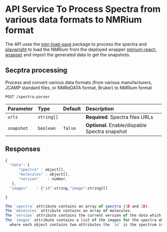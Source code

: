 # API Service To Process Spectra from various data formats to NMRium format


The API uses the [nmr-load-save](https://github.com/cheminfo/nmr-load-save) package to process the spectra and [playwright](https://playwright.dev/) to load the NMRium from the deployed wrapper [nmrium-react-wrapper](https://github.com/NFDI4Chem/nmrium-react-wrapper) and import the generated data to get the snapshots.
 
## Secptra processing 

Process and convert various data formats (from various manufacturers, JCAMP standard files, or NMReDATA format, Bruker) to NMRium format


```http
POST /spectra-parser
```

| Parameter | Type |Default| Description |
| :--- | :--- | :--- | :--- |
| `urls` | `string[]` || **Required**. Spectra files URLs   |
| `snapshot` | `boolean` |`false`| **Optional**. Enable/dispable Spectra snapshot     |

## Responses

```javascript
{
  "data": {
      "spectra" : object[],
      "molecules" : object[],
      "version"    : number,
   },
  "images"    : {"id":string,"image":string}[]

}

The `spectra` attribute contains an array of spectra (1D and 2D).
The `molecules` attribute contains an array of molecules.
The `version` attribute contains the current version of the data which is crucial for data migration in NMRium
The `images` attribute contains a list of the images for the spectra which is processed and displayed by NMRium,
  where each object contains two attributes the `id` is the spectrum id and an `image` as a Base64 format.
